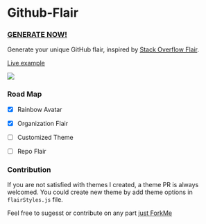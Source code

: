 # Github-Flair


### [GENERATE NOW!](https://umanusorn.github.io/github-flair/) 

Generate your unique GitHub flair, inspired by [Stack Overflow Flair](http://stackoverflow.com/users/flair). 

[Live example](https://htmlpreview.github.com/?https://github.com/umanusorn/github-flair/blob/master/Github-Flair-Example.html)

![](https://github.com/umanusorn/github-flair/blob/master/Github-Flair_example_jan2019.png)

### Road Map
 - [x] Rainbow Avatar
 - [x] Organization Flair
 - [ ] Customized Theme
 - [ ] Repo Flair

 
### Contribution
If you are not satisfied with themes I created, a theme PR is always welcomed. 
You could create new theme by add theme options in `flairStyles.js` file.

Feel free to sugesst or contribute on any part [just ForkMe](https://github.com/umanusorn/github-flair)




